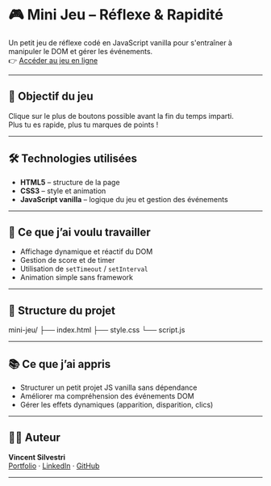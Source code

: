 # 🎮 Mini Jeu – Réflexe & Rapidité

Un petit jeu de réflexe codé en JavaScript vanilla pour s'entraîner à manipuler le DOM et gérer les événements.  
👉 [Accéder au jeu en ligne](https://mini-jeu-phi.vercel.app)

---

## 🚀 Objectif du jeu

Clique sur le plus de boutons possible avant la fin du temps imparti.  
Plus tu es rapide, plus tu marques de points !

---

## 🛠️ Technologies utilisées

- **HTML5** – structure de la page
- **CSS3** – style et animation
- **JavaScript vanilla** – logique du jeu et gestion des événements

---

## 🎯 Ce que j’ai voulu travailler

- Affichage dynamique et réactif du DOM
- Gestion de score et de timer
- Utilisation de `setTimeout` / `setInterval`
- Animation simple sans framework

---

## 📂 Structure du projet

mini-jeu/
├── index.html
├── style.css
└── script.js


---

## 📚 Ce que j’ai appris

- Structurer un petit projet JS vanilla sans dépendance
- Améliorer ma compréhension des événements DOM
- Gérer les effets dynamiques (apparition, disparition, clics)

---

## 👨‍💻 Auteur

**Vincent Silvestri**  
[Portfolio](https://www.vince-dev.fr) · [LinkedIn](https://www.linkedin.com/in/vincent-silvestri-0b826a249/) · [GitHub](https://github.com/vincent-devFullStack)

---

